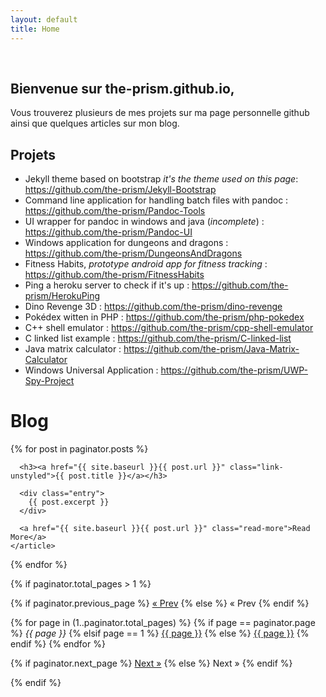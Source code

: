 ```yaml
---
layout: default
title: Home
---
```


<div class="header200px" style="background-image: url(/images/head.jpg);">
&nbsp;
</div>

## Bienvenue sur the-prism.github.io,

Vous trouverez plusieurs de mes projets sur ma page personnelle github ainsi que quelques articles sur mon blog.

## Projets

* Jekyll theme based on bootstrap _it's the theme used on this page_: <https://github.com/the-prism/Jekyll-Bootstrap>
* Command line application for handling batch files with pandoc : <https://github.com/the-prism/Pandoc-Tools>
* UI wrapper for pandoc in windows and java (_incomplete_) : <https://github.com/the-prism/Pandoc-UI>
* Windows application for dungeons and dragons : <https://github.com/the-prism/DungeonsAndDragons>
* Fitness Habits, _prototype android app for fitness tracking_ : <https://github.com/the-prism/FitnessHabits>
* Ping a heroku server to check if it's up : <https://github.com/the-prism/HerokuPing>
* Dino Revenge 3D : <https://github.com/the-prism/dino-revenge>
* Pokédex witten in PHP : <https://github.com/the-prism/php-pokedex>
* C++ shell emulator : <https://github.com/the-prism/cpp-shell-emulator>
* C linked list example : <https://github.com/the-prism/C-linked-list>
* Java matrix calculator : <https://github.com/the-prism/Java-Matrix-Calculator>
* Windows Universal Application : <https://github.com/the-prism/UWP-Spy-Project>

<h1>Blog</h1>

<div class="posts">
  {% for post in paginator.posts %}
    <article class="post">

      <h3><a href="{{ site.baseurl }}{{ post.url }}" class="link-unstyled">{{ post.title }}</a></h3>

      <div class="entry">
        {{ post.excerpt }}  
      </div>

      <a href="{{ site.baseurl }}{{ post.url }}" class="read-more">Read More</a>
    </article>
  {% endfor %}
</div>

{% if paginator.total_pages > 1 %}
<div class="pagination">
  {% if paginator.previous_page %}
    <a href="{{ paginator.previous_page_path | prepend: site.baseurl | replace: '//', '/' }}">&laquo; Prev</a>
  {% else %}
    <span>&laquo; Prev</span>
  {% endif %}

  {% for page in (1..paginator.total_pages) %}
    {% if page == paginator.page %}
      <em>{{ page }}</em>
    {% elsif page == 1 %}
      <a href="{{ paginator.previous_page_path | prepend: site.baseurl | replace: '//', '/' }}">{{ page }}</a>
    {% else %}
      <a href="{{ site.paginate_path | prepend: site.baseurl | replace: '//', '/' | replace: ':num', page }}">{{ page }}</a>
    {% endif %}
  {% endfor %}

  {% if paginator.next_page %}
    <a href="{{ paginator.next_page_path | prepend: site.baseurl | replace: '//', '/' }}">Next &raquo;</a>
  {% else %}
    <span>Next &raquo;</span>
  {% endif %}
</div>
{% endif %}
